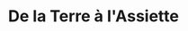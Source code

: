 ---
title: "De la Terre à l'Assiette"
url: /besancon/de-la-terre-a-lassiette/
shop: Gemüse & Obst
---